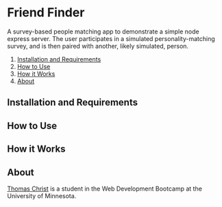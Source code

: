 # Friend Finder

A survey-based people matching app to demonstrate a simple node express server. The user participates in a simulated personality-matching survey, and is then paired with another, likely simulated, person.

1. [Installation and Requirements](#installation-and-requirements)
1. [How to Use](#how-to-use)
1. [How it Works](#how-it-works)
1. [About](#about)

## Installation and Requirements

## How to Use

## How it Works

## About

[Thomas Christ](https://kiselblat.github.io/) is a student in the Web Development Bootcamp at the University of Minnesota.